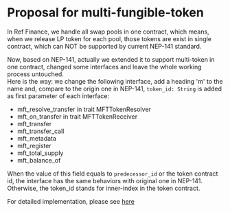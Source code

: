 # Proposal for multi-fungible-token
In Ref Finance, we handle all swap pools in one contract, which means, when we release LP token for each pool, those tokens are exist in single contract, which can NOT be supported by current NEP-141 standard.

Now, based on NEP-141, actually we extended it to support multi-token in one contract, changed some interfaces and leave the whole working process untouched.   
Here is the way:
we change the following interface, add a heading 'm' to the name and, compare to the origin one in NEP-141, `token_id: String` is added as first parameter of each interface:
* mft_resolve_transfer in trait MFTTokenResolver 
* mft_on_transfer in trait MFTTokenReceiver 
* mft_transfer
* mft_transfer_call
* mft_metadata
* mft_register
* mft_total_supply
* mft_balance_of

When the value of this field equals to `predecessor_id` or the token contract id, the interface has the same behaviors with original one in NEP-141. Otherwise, the token_id stands for inner-index in the token contract.


For detailed implementation, please see [here](https://github.com/ref-finance/ref-contracts/blob/main/ref-exchange/src/multi_fungible_token.rs)